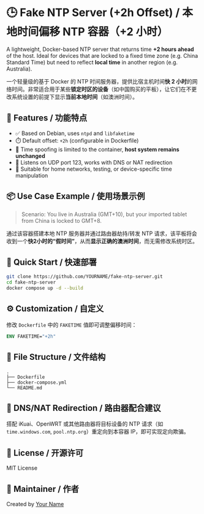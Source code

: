 # 🕒 Fake NTP Server (+2h Offset) / 本地时间偏移 NTP 容器（+2 小时）

A lightweight, Docker-based NTP server that returns time **+2 hours ahead** of the host. Ideal for devices that are locked to a fixed time zone (e.g. China Standard Time) but need to reflect **local time** in another region (e.g. Australia).

一个轻量级的基于 Docker 的 NTP 时间服务器，提供比宿主机时间**快 2 小时**的网络时间。非常适合用于某些**锁定时区的设备**（如中国购买的平板），让它们在不更改系统设置的前提下显示**当前本地时间**（如澳洲时间）。

## 🔧 Features / 功能特点

- ✅ Based on Debian, uses `ntpd` and `libfaketime`  
- ⏱️ Default offset: `+2h` (configurable in Dockerfile)  
- 🐳 Time spoofing is limited to the container, **host system remains unchanged**  
- 🔌 Listens on UDP port 123, works with DNS or NAT redirection  
- 🧪 Suitable for home networks, testing, or device-specific time manipulation  

## 📦 Use Case Example / 使用场景示例

> Scenario: You live in Australia (GMT+10), but your imported tablet from China is locked to GMT+8.

通过该容器搭建本地 NTP 服务器并通过路由器劫持/转发 NTP 请求，该平板将会收到一个**快2小时的“假时间”**，从而**显示正确的澳洲时间**，而无需修改系统时区。

## 🚀 Quick Start / 快速部署

```bash
git clone https://github.com/YOURNAME/fake-ntp-server.git
cd fake-ntp-server
docker compose up -d --build
```

## ⚙️ Customization / 自定义

修改 `Dockerfile` 中的 `FAKETIME` 值即可调整偏移时间：

```dockerfile
ENV FAKETIME="+2h"
```

## 📂 File Structure / 文件结构

```
.
├── Dockerfile
├── docker-compose.yml
└── README.md
```

## 📡 DNS/NAT Redirection / 路由器配合建议

搭配 iKuai、OpenWRT 或其他路由器将目标设备的 NTP 请求（如 `time.windows.com`, `pool.ntp.org`）重定向到本容器 IP，即可实现定向欺骗。

## 📜 License / 开源许可

MIT License

## 🙋 Maintainer / 作者

Created by [Your Name](https://github.com/yourname)
